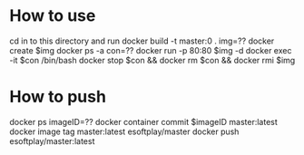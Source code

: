 # How to use
cd in to this directory and run
docker build -t master:0 .
img=??
docker create $img
docker ps -a
con=??
docker run -p 80:80 $img -d
docker exec -it $con /bin/bash
docker stop $con && docker rm $con && docker rmi $img

# How to push
docker ps
imageID=??
docker container commit $imageID master:latest
docker image tag master:latest esoftplay/master
docker push esoftplay/master:latest
